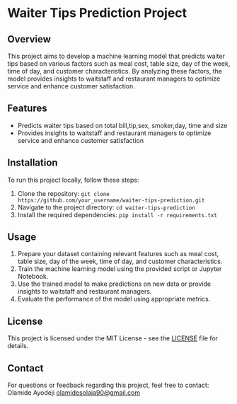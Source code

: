 # Waiter Tips Prediction Project

## Overview
This project aims to develop a machine learning model that predicts waiter tips based on various factors such as meal cost, table size, day of the week, time of day, and customer characteristics. By analyzing these factors, the model provides insights to waitstaff and restaurant managers to optimize service and enhance customer satisfaction.

## Features
- Predicts waiter tips based on total bill,tip,sex, smoker,day, time and size
- Provides insights to waitstaff and restaurant managers to optimize service and enhance customer satisfaction

## Installation
To run this project locally, follow these steps:
1. Clone the repository: `git clone https://github.com/your_username/waiter-tips-prediction.git`
2. Navigate to the project directory: `cd waiter-tips-prediction`
3. Install the required dependencies: `pip install -r requirements.txt`

## Usage
1. Prepare your dataset containing relevant features such as meal cost, table size, day of the week, time of day, and customer characteristics.
2. Train the machine learning model using the provided script or Jupyter Notebook.
3. Use the trained model to make predictions on new data or provide insights to waitstaff and restaurant managers.
4. Evaluate the performance of the model using appropriate metrics.



## License
This project is licensed under the MIT License - see the [LICENSE](LICENSE) file for details.


## Contact
For questions or feedback regarding this project, feel free to contact:
Olamide Ayodeji
olamidesolaja90@gmail.com

